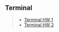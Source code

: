 ## Terminal

>- [Terminal HW 1](https://github.com/ExhoQQ/Terminal/tree/main/HW1)
>- [Terminal HW 2](https://github.com/ExhoQQ/Terminal/tree/main/HW2)


